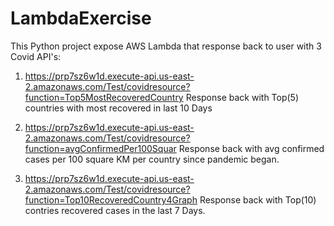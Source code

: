 # LambdaExercise
This Python project expose AWS Lambda that response back to user with 3 Covid API's:

1. https://prp7sz6w1d.execute-api.us-east-2.amazonaws.com/Test/covidresource?function=Top5MostRecoveredCountry
   Response back with Top(5) countries with most recovered in last 10 Days

2. https://prp7sz6w1d.execute-api.us-east-2.amazonaws.com/Test/covidresource?function=avgConfirmedPer100Squar 
    Response back with avg confirmed cases per 100 square KM per country since pandemic began.

3. https://prp7sz6w1d.execute-api.us-east-2.amazonaws.com/Test/covidresource?function=Top10RecoveredCountry4Graph
    Response back with Top(10) contries recovered cases in the last 7 Days.
